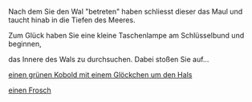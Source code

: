 Nach dem Sie den Wal "betreten" haben schliesst dieser das Maul und taucht hinab in die Tiefen des Meeres.

Zum Glück haben Sie eine kleine Taschenlampe am Schlüsselbund und beginnen,

das Innere des Wals zu durchsuchen. Dabei stoßen Sie auf...

[einen grünen Kobold mit einem Glöckchen um den Hals](Kobold/Kobold.md)

[einen Frosch](Frosch/Frosch.md)